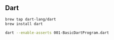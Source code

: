 ## Dart

```bash
brew tap dart-lang/dart
brew install dart

dart --enable-asserts 001-BasicDartProgram.dart
```